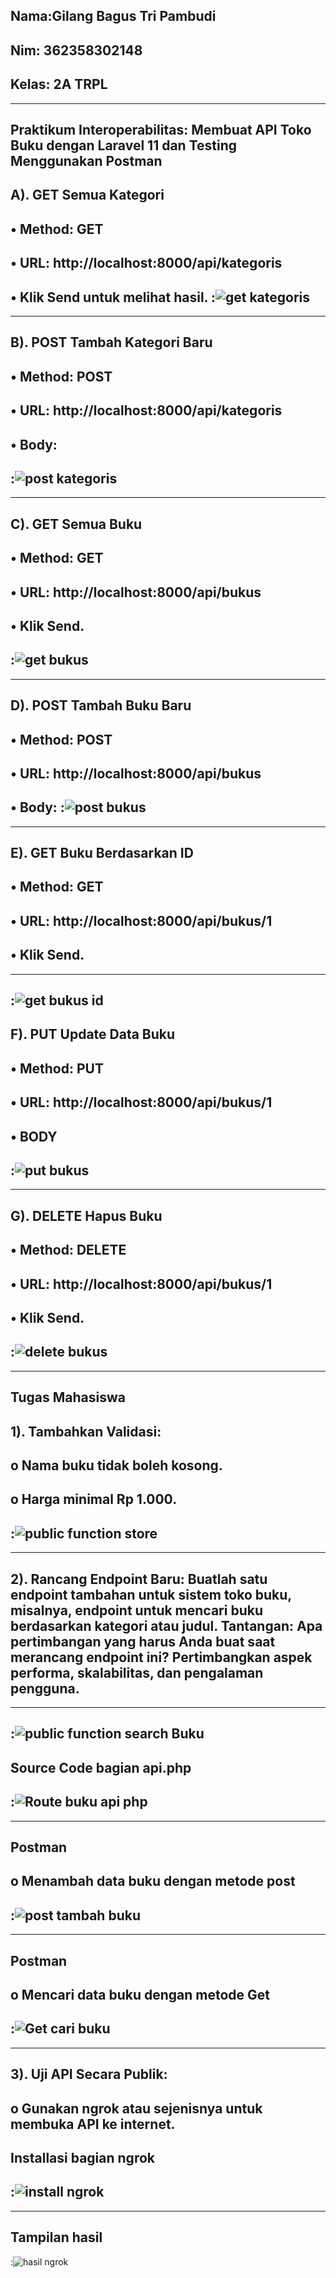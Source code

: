 Nama:Gilang Bagus Tri Pambudi
-
Nim: 362358302148
-
Kelas: 2A TRPL
-
-------------------------------
Praktikum Interoperabilitas: Membuat API Toko Buku dengan Laravel 11 dan Testing Menggunakan Postman
-
A). GET Semua Kategori
-
•	Method: GET
-
•	URL: http://localhost:8000/api/kategoris
-
•	Klik Send untuk melihat hasil.
    :![get kategoris](https://github.com/user-attachments/assets/b4db4388-2934-4ffc-96ba-e506717c75db)
-
-------------------------------
B). POST Tambah Kategori Baru
-
•	Method: POST
-
•	URL: http://localhost:8000/api/kategoris
- 
•	Body:
-
:![post kategoris](https://github.com/user-attachments/assets/4d02ab52-43c5-42fa-9010-0bdc695cd9ce)
-
-------------------------------
C). GET Semua Buku
- 
•	Method: GET
-
•	URL: http://localhost:8000/api/bukus
-
•	Klik Send.
-
:![get bukus](https://github.com/user-attachments/assets/acc25920-a456-4672-ba0f-bc0263aef07e)
-
-------------------------------
D). POST Tambah Buku Baru
-    
•	Method: POST
-
•	URL: http://localhost:8000/api/bukus
-
•	Body:
:![post bukus](https://github.com/user-attachments/assets/c620d77e-5d2e-4122-823d-868ebe556ba1)
-
-------------------------------
E). GET Buku Berdasarkan ID
-    
•	Method: GET
-
•	URL: http://localhost:8000/api/bukus/1
-
•	Klik Send.
-
-------------------------------
:![get bukus id](https://github.com/user-attachments/assets/d46d288c-4fb1-4038-a13f-f0a4486a49df)
-
F). PUT Update Data Buku
-
•	Method: PUT
-
•	URL: http://localhost:8000/api/bukus/1
-
•	BODY
-
:![put bukus](https://github.com/user-attachments/assets/5c69be55-35a4-4ef5-92c5-6f8bbb93f48f)
-
-------------------------------
G).	DELETE Hapus Buku
-
•	Method: DELETE
-
•	URL: http://localhost:8000/api/bukus/1
-
•	Klik Send.
-
:![delete bukus](https://github.com/user-attachments/assets/2796191f-f474-4b2a-b85d-4ef2f2482246)
-
--------------------------------
Tugas Mahasiswa
-
1). Tambahkan Validasi:
-
o	Nama buku tidak boleh kosong.
-
o	Harga minimal Rp 1.000.
-
:![public function store](https://github.com/user-attachments/assets/194c9b7a-07c4-4022-87d1-abf1d9034f30)
-
-------------------------------
2). Rancang Endpoint Baru: Buatlah satu endpoint tambahan untuk sistem toko buku, misalnya, endpoint untuk mencari buku berdasarkan kategori atau judul.
    Tantangan: Apa pertimbangan yang harus Anda buat saat merancang endpoint ini? Pertimbangkan aspek performa, skalabilitas, dan pengalaman pengguna.
-
-------------------------------
:![public function search Buku](https://github.com/user-attachments/assets/01cef24c-d3a9-4f96-881c-3914b96fd1c6)
-
Source Code bagian api.php
-    
:![Route buku api php](https://github.com/user-attachments/assets/3c83bb0d-b1f4-40f6-9213-f3984a26b6be)
-
-------------------------------
Postman
-
o	Menambah data buku dengan metode post
-
:![post tambah buku](https://github.com/user-attachments/assets/1eeb5c09-af02-48f0-abe4-4b6fdb776279)
-
-------------------------------
Postman
-
o	Mencari data buku dengan metode Get
-    
:![Get cari buku](https://github.com/user-attachments/assets/20288e2a-fb37-4c6b-a6c7-94485dbeebcb)
-
-------------------------------
3). Uji API Secara Publik:
-
o	Gunakan ngrok atau sejenisnya untuk membuka API ke internet.
-
Installasi bagian ngrok
-    
:![install ngrok](https://github.com/user-attachments/assets/5b2453c5-25fb-4024-8bdb-e6410848feaf)
-
-------------------------------
Tampilan hasil
-    
:![hasil ngrok](https://github.com/user-attachments/assets/e1472fec-6390-416a-b936-268f5a740e30)







